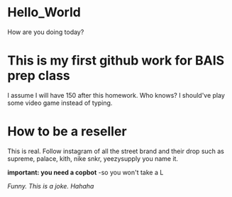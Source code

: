 # Hello_World
How are you doing today?

# This is my first github work for BAIS prep class
I assume I will have 150 after this homework. Who knows? I should've play some video game instead of typing.

# How to be a reseller
This is real. Follow instagram of all the street brand and their drop
such as supreme, palace, kith, nike snkr, yeezysupply
you name it.

**important: you need a copbot** 
-so you won't take a L 

*Funny. This is a joke. Hahaha* 
